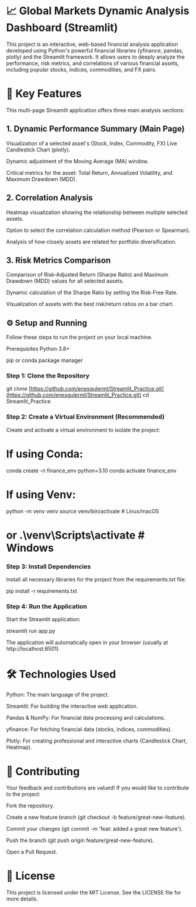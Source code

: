 # 📈 Global Markets Dynamic Analysis Dashboard (Streamlit)
This project is an interactive, web-based financial analysis application developed using Python's powerful financial libraries (yfinance, pandas, plotly) and the Streamlit framework. It allows users to deeply analyze the performance, risk metrics, and correlations of various financial assets, including popular stocks, indices, commodities, and FX pairs.

# 🌟 Key Features
This multi-page Streamlit application offers three main analysis sections:

## 1. Dynamic Performance Summary (Main Page)
Visualization of a selected asset's (Stock, Index, Commodity, FX) Live Candlestick Chart (plotly).
    
Dynamic adjustment of the Moving Average (MA) window.

Critical metrics for the asset: Total Return, Annualized Volatility, and Maximum Drawdown (MDD).

## 2. Correlation Analysis
Heatmap visualization showing the relationship between multiple selected assets.

Option to select the correlation calculation method (Pearson or Spearman).

Analysis of how closely assets are related for portfolio diversification.

## 3. Risk Metrics Comparison
Comparison of Risk-Adjusted Return (Sharpe Ratio) and Maximum Drawdown (MDD) values for all selected assets.

Dynamic calculation of the Sharpe Ratio by setting the Risk-Free Rate.

Visualization of assets with the best risk/return ratios on a bar chart.

## ⚙️ Setup and Running
Follow these steps to run the project on your local machine.

Prerequisites
Python 3.8+

pip or conda package manager

### Step 1: Clone the Repository
git clone [https://github.com/enesgulerml/Streamlit_Practice.git](https://github.com/enesgulerml/Streamlit_Practice.git)
cd Streamlit_Practice

### Step 2: Create a Virtual Environment (Recommended)
Create and activate a virtual environment to isolate the project:

# If using Conda:
conda create -n finance_env python=3.10
conda activate finance_env

# If using Venv:
python -m venv venv
source venv/bin/activate  # Linux/macOS
# or .\venv\Scripts\activate # Windows

### Step 3: Install Dependencies
Install all necessary libraries for the project from the requirements.txt file:

pip install -r requirements.txt

### Step 4: Run the Application
Start the Streamlit application:

streamlit run app.py

The application will automatically open in your browser (usually at http://localhost:8501).

# 🛠️ Technologies Used
Python: The main language of the project.

Streamlit: For building the interactive web application.

Pandas & NumPy: For financial data processing and calculations.

yfinance: For fetching financial data (stocks, indices, commodities).

Plotly: For creating professional and interactive charts (Candlestick Chart, Heatmap).

# 🤝 Contributing
Your feedback and contributions are valued! If you would like to contribute to the project:

Fork the repository.

Create a new feature branch (git checkout -b feature/great-new-feature).

Commit your changes (git commit -m 'feat: added a great new feature').

Push the branch (git push origin feature/great-new-feature).

Open a Pull Request.

# 📜 License
This project is licensed under the MIT License. See the LICENSE file for more details.